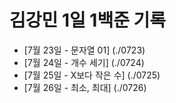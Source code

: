 # 김강민 1일 1백준 기록

-   [7월 23일 - 문자열 01] (./0723)
-   [7월 24일 - 개수 세기] (./0724)
-   [7월 25일 - X보다 작은 수] (./0725)
-   [7월 26일 - 최소, 최대] (./0726)
